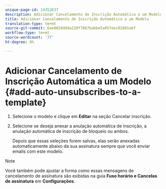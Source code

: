 ```yaml
---
unique-page-id: 14352637
description: Adicionar Cancelamento de Inscrição Automática a um Modelo - Documentos do Marketing - Documentação do Produto
title: Adicionar Cancelamento de Inscrição Automática a um Modelo
translation-type: tm+mt
source-git-commit: 6ae882dddda220f7067babbe5a057eec82601abf
workflow-type: tm+mt
source-wordcount: '77'
ht-degree: 0%

---
```



# Adicionar Cancelamento de Inscrição Automática a um Modelo {#add-auto-unsubscribes-to-a-template}

1. Selecione o modelo e clique em **Editar** na seção Cancelar inscrição.

1. Selecione se deseja anexar a anulação automática de inscrição, a anulação automática de inscrição de bloqueio ou ambos.

   Depois que essas seleções forem salvas, elas serão anexadas automaticamente abaixo da sua assinatura sempre que você enviar emails com este modelo.

>[!NOTE]
>
>Você também pode ajustar a forma como essas mensagens de cancelamento de assinatura são exibidas na guia **Fuso horário e Cancelas de assinatura** em **Configurações**.
